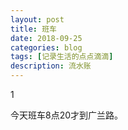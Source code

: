 ```yaml
---
layout: post
title: 班车
date: 2018-09-25
categories: blog
tags: [记录生活的点点滴滴]
description: 流水账
---
```


1 

今天班车8点20才到广兰路。